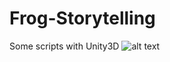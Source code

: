 # Frog-Storytelling
 Some scripts with Unity3D
![alt text](https://cdn.discordapp.com/attachments/1046182272690302996/1071534782426664970/frogman_artwork_1.png)
